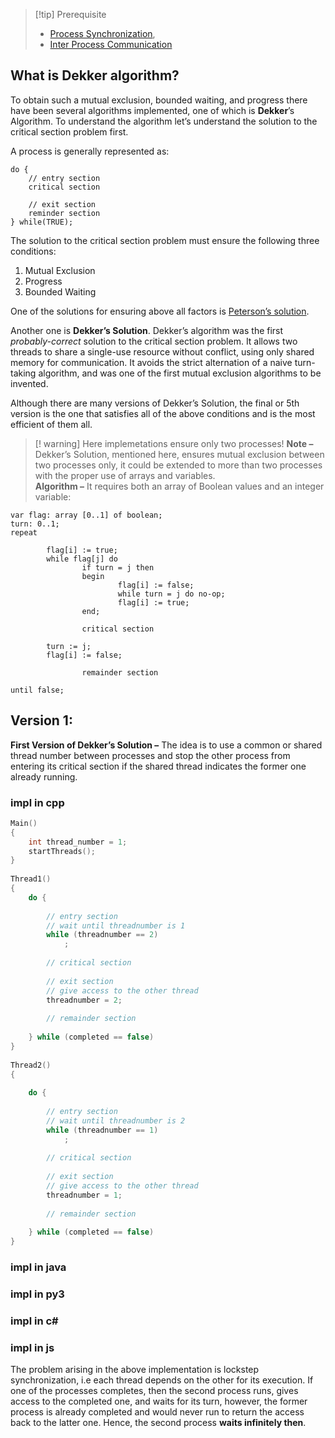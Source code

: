 
>[!tip] Prerequisite
>- [Process Synchronization](https://www.geeksforgeeks.org/process-synchronization-set-1/),
>- [Inter Process Communication](https://www.geeksforgeeks.org/inter-process-communication/)   

## What is Dekker algorithm?

To obtain such a mutual exclusion, bounded waiting, and progress there have been several algorithms implemented, one of which is **Dekker**’s Algorithm. To understand the algorithm let’s understand the solution to the critical section problem first.

A process is generally represented as:

```
do {
	// entry section
	critical section
	
	// exit section
	reminder section
} while(TRUE);
```

The solution to the critical section problem must ensure the following three conditions:

1.  Mutual Exclusion
2.  Progress
3.  Bounded Waiting

One of the solutions for ensuring above all factors is [Peterson’s solution](https://www.geeksforgeeks.org/petersons-algorithm-for-mutual-exclusion-set-1/).

Another one is **Dekker’s Solution**. Dekker’s algorithm was the first *probably-correct* solution to the critical section problem. It allows two threads to share a single-use resource without conflict, using only shared memory for communication. It avoids the strict alternation of a naive turn-taking algorithm, and was one of the first mutual exclusion algorithms to be invented.

Although there are many versions of Dekker’s Solution, the final or 5th version is the one that satisfies all of the above conditions and is the most efficient of them all.

>[! warning] Here implemetations ensure only two processes!
>**Note –** Dekker’s Solution, mentioned here, ensures mutual exclusion between two processes only, it could be extended to more than two processes with the proper use of arrays and variables.  
>**Algorithm –** It requires both an array of Boolean values and an integer variable:  

```
var flag: array [0..1] of boolean;
turn: 0..1;
repeat

        flag[i] := true;
        while flag[j] do
                if turn = j then
                begin
                        flag[i] := false;
                        while turn = j do no-op;
                        flag[i] := true;
                end;

                critical section

        turn := j;
        flag[i] := false;

                remainder section

until false;
```


## Version 1:

**First Version of Dekker’s Solution –** The idea is to use a common or shared thread number between processes and stop the other process from entering its critical section if the shared thread indicates the former one already running.

### impl in cpp
```cpp
Main()
{
    int thread_number = 1;
    startThreads();
}
 
Thread1()
{
    do {
 
        // entry section
        // wait until threadnumber is 1
        while (threadnumber == 2)
            ;
 
        // critical section
 
        // exit section
        // give access to the other thread
        threadnumber = 2;
 
        // remainder section
 
    } while (completed == false)
}
 
Thread2()
{
 
    do {
 
        // entry section
        // wait until threadnumber is 2
        while (threadnumber == 1)
            ;
 
        // critical section
 
        // exit section
        // give access to the other thread
        threadnumber = 1;
 
        // remainder section
 
    } while (completed == false)
}
```

### impl in java

### impl in py3

### impl in c\#

### impl in js

The problem arising in the above implementation is lockstep synchronization, i.e each thread depends on the other for its execution. If one of the processes completes, then the second process runs, gives access to the completed one, and waits for its turn, however, the former process is already completed and would never run to return the access back to the latter one. Hence, the second process **waits infinitely then**.